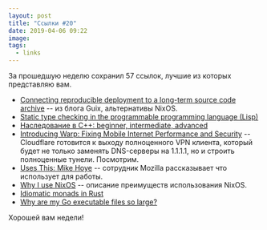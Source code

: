 ```yaml
---
layout: post
title: "Ссылки #20"
date: 2019-04-06 09:22
image:
tags:
  - links
---
```

За прошедшую неделю сохранил 57 ссылок, лучшие из которых представляю вам.

* [Connecting reproducible deployment to a long-term source code archive](https://www.gnu.org/software/guix/blog/2019/connecting-reproducible-deployment-to-a-long-term-source-code-archive/) -- из блога Guix, альтернативы NixOS.
* [Static type checking in the programmable programming language (Lisp)](https://medium.com/@MartinCracauer/static-type-checking-in-the-programmable-programming-language-lisp-79bb79eb068a)
* [Наследование в C++: beginner, intermediate, advanced](https://habr.com/ru/post/445948/)
* [Introducing Warp: Fixing Mobile Internet Performance and Security](https://blog.cloudflare.com/1111-warp-better-vpn/) -- Cloudflare готовится к выходу полноценного VPN клиента, который будет не только заменять DNS-серверы на 1.1.1.1, но и строить полноценные тунели. Посмотрим.
* [Uses This: Mike Hoye](https://usesthis.com/interviews/mhoye/) -- сотрудник Mozilla рассказывает что использует для работы.
* [Why I use NixOS](https://kalbas.it/2019/03/24/why-i-use-nixos/) -- описание преимуществ использования NixOS.
* [Idiomatic monads in Rust](https://varkor.github.io/blog/2019/03/28/idiomatic-monads-in-rust.html)
* [Why are my Go executable files so large?](https://science.raphael.poss.name/go-executable-size-visualization-with-d3.html)

Хорошей вам недели!
